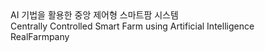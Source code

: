 <div align="center>

# AI 기법을 활용한 중앙 제어형 스마트팜 시스템 <br> Centrally Controlled Smart Farm using Artificial Intelligence <br> RealFarmpany

</div>